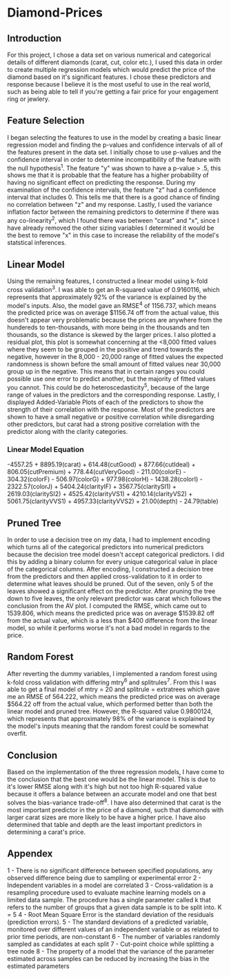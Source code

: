 # Diamond-Prices

## Introduction
For this project, I chose a data set on various numerical and categorical details of different diamonds (carat, cut, color etc.), I used this data in order to create multiple regression models which would predict the price of the diamond based on it's significant features. I chose these predictors and response because I believe it is the most useful to use in the real world, such as being able to tell if you're getting a fair price for your engagement ring or jewlery.

## Feature Selection
I began selecting the features to use in the model by creating a basic linear regression model and finding the p-values and confidence intervals of all of the features present in the data set. I initially chose to use p-values and the confidence interval in order to determine incompatibility of the feature with the null hypothesis<sup>1</sup>. The feature "y" was shown to have a p-value > .5, this shows me that it is probable that the feature has a higher probability of having no significant effect on predicting the response. During my examination of the confidence intervals, the feature "z" had a confidence interval that includes 0. This tells me that there is a good chance of finding no correlation between "z" and my response. Lastly, I used the variance inflation factor between the remaining predictors to determine if there was any co-linearity<sup>2</sup>, which I found there was between "carat" and "x", since I have already removed the other sizing variables I determined it would be the best to remove "x" in this case to increase the reliability of the model's statstical inferences.

## Linear Model
Using the remaining features, I constructed a linear model using k-fold cross validation<sup>3</sup>. I was able to get an R-squared value of 0.9160116, which represents that approximately 92% of the variance is explained by the model's inputs. Also, the model gave an RMSE<sup>4</sup> of 1156.737, which means the predicted price was on average $1156.74 off from the actual value, this doesn't appear very problematic because the prices are anywhere from the hundereds to ten-thousands, with more being in the thousands and ten thousands, so the distance is skewed by the larger prices. I also plotted a residual plot, this plot is somewhat concerning at the <8,000 fitted values where they seem to be grouped in the positive and trend towards the negative, however in the 8,000 - 20,000 range of fitted values the expected randomness is shown before the small amount of fitted values near 30,000 group up in the negative. This means that in certain ranges you could possible use one error to predict another, but the majority of fitted values you cannot. This could be do heteroscedasticity<sup>5</sup>, because of the large range of values in the predictors and the corresponding response. Lastly, I displayed Added-Variable Plots of each of the predictors to show the strength of their correlation with the response. Most of the predictors are shown to have a small negative or positive correlation while disregarding other predictors, but carat had a strong positive correlation with the predictor along with the clarity categories.

### Linear Model Equation
-4557.25 + 8895.19(carat) + 614.48(cutGood) + 877.66(cutIdeal) + 806.05(cutPremium) + 778.44(cutVeryGood) - 211.00(colorE) - 304.32(colorF) - 506.97(colorG) +
977.98(colorH) - 1438.28(colorI) - 2322.57(colorJ) + 5404.24(clarityIF) + 3567.75(claritySI1) + 2619.03(claritySI2) + 4525.42(clarityVS1) + 4210.14(clarityVS2) +
5061.75(clarityVVS1) + 4957.33(clarityVVS2) + 21.00(depth) - 24.79(table)

## Pruned Tree
In order to use a decision tree on my data, I had to implement encoding which turns all of the categorical predictors into numerical predictors because the decision tree model doesn't accept categorical predictors. I did this by adding a binary column for every unique categorical value in place of the categorical columns. 
After encoding, I constructed a decision tree from the predictors and then applied cross-validation to it in order to determine what leaves should be pruned. Out of the seven, only 5 of the leaves showed a significant effect on the predictor. After pruning the tree down to five leaves, the only relevant predictor was carat which follows the conclusion from the AV plot. I computed the RMSE, which came out to 1539.806, which means the predicted price was on average $1539.82 off from the actual value, which is a less than $400 difference from the linear model, so while it performs worse it's not a bad model in regards to the price.

## Random Forest
After reverting the dummy variables, I implemented a random forest using k-fold cross validation with differing mtry<sup>6</sup> and splitrules<sup>7</sup>. From this I was able to get a final model of mtry = 20 and splitrule = extratrees which gave me an RMSE of 564.222, which means the predicted price was on average $564.22 off from the actual value, which performed better than both the linear model and pruned tree. However, the R-squared value 0.9800124, which represents that approximately 98% of the variance is explained by the model's inputs meaning that the random forest could be somewhat overfit.

## Conclusion
Based on the implementation of the three regression models, I have come to the conclusion that the best one would be the linear model. This is due to it's lower RMSE along with it's high but not too high R-squared value because it offers a balance between an accurate model and one that best solves the bias-variance trade-off<sup>8</sup>. I have also determined that carat is the most important predictor in the price of a diamond, such that diamonds with larger carat sizes are more likely to be have a higher price. I have also determined that table and depth are the least important predictors in determining a carat's price.

## Appendex
1 - There is no significant difference between specified populations, any observed difference being due to sampling or experimental error
2 - Independent variables in a model are correlated
3 - Cross-validation is a resampling procedure used to evaluate machine learning models on a limited data sample. The procedure has a single parameter called k that       refers to the number of groups that a given data sample is to be split into. K = 5
4 - Root Mean Square Error is the standard deviation of the residuals (prediction errors).
5 - The standard deviations of a predicted variable, monitored over different values of an independent variable or as related to prior time periods, are non-constant
6 - The number of variables randomly sampled as candidates at each split
7 - Cut-point choice while splitting a tree node
8 - The property of a model that the variance of the parameter estimated across samples can be reduced by increasing the bias in the estimated parameters

